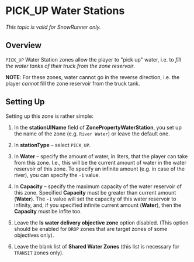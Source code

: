 # PICK_UP Water Stations

*This topic is valid for SnowRunner only.*  

## Overview
`PICK_UP` Water Station zones allow the player to "pick up" water, i.e. to *fill the water tanks of their truck from the zone reservoir*.

**NOTE**: For these zones, water cannot go in the reverse direction, i.e. the player *cannot* fill the zone reservoir from the truck tank.

## Setting Up
Setting up this zone is rather simple:

1.  In the **stationUIName** field of **ZonePropertyWaterStation**, you set up the name of the zone (e.g. `River Water`) or leave the default one.

2.  In **stationType** – select `PICK_UP`.

3.  In **Water** – specify the amount of water, in liters, that the player can take from this zone. I.e., this will be the current amount of water in the water reservoir of this zone. To specify an infinite amount (e.g. in case of the river), you can specify the `-1` value.

4.  In **Capacity** – specify the maximum capacity of the water reservoir of this zone. Specified **Capacity** must be greater than current amount (**Water**). The `-1` value will set the capacity of this water reservoir to infinity, and, if you specified infinite current amount (**Water**), then the **Capacity** must be infite too.

5.  Leave the **Is water delivery objective zone** option disabled. (This option should be enabled for `DROP` zones that are target zones of some objectives only).

6.  Leave the blank list of **Shared Water Zones** (this list is necessary for `TRANSIT` zones only).

